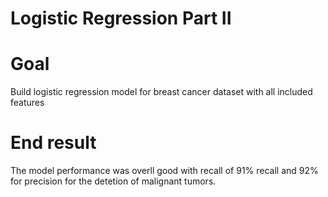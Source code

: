 # Logistic Regression Part II


# Goal

Build logistic regression model for breast cancer dataset with all included features

# End result

The model performance was overll good with recall of 91%  recall and 92% for precision for the detetion of malignant tumors.


